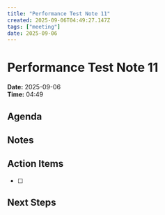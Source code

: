 ```yaml
---
title: "Performance Test Note 11"
created: 2025-09-06T04:49:27.147Z
tags: ["meeting"]
date: 2025-09-06
---
```


# Performance Test Note 11

**Date:** 2025-09-06  
**Time:** 04:49  

## Agenda


## Notes


## Action Items
- [ ] 

## Next Steps
